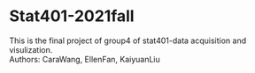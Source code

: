 # Stat401-2021fall
This is the final project of group4 of stat401-data acquisition and visulization.
<br>Authors:
CaraWang,
EllenFan,
KaiyuanLiu
